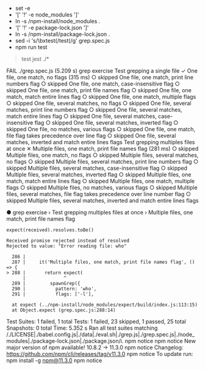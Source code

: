 + set -e
+ '[' '!' -e node_modules ']'
+ ln -s /npm-install/node_modules .
+ '[' '!' -e package-lock.json ']'
+ ln -s /npm-install/package-lock.json .
+ sed -i 's/\bxtest(/test(/g' grep.spec.js
+ npm run test

> test
> jest ./*

FAIL ./grep.spec.js (5.209 s)
  grep exercise
    Test grepping a single file
      ✓ One file, one match, no flags (315 ms)
      ○ skipped One file, one match, print line numbers flag
      ○ skipped One file, one match, case-insensitive flag
      ○ skipped One file, one match, print file names flag
      ○ skipped One file, one match, match entire lines flag
      ○ skipped One file, one match, multiple flags
      ○ skipped One file, several matches, no flags
      ○ skipped One file, several matches, print line numbers flag
      ○ skipped One file, several matches, match entire lines flag
      ○ skipped One file, several matches, case-insensitive flag
      ○ skipped One file, several matches, inverted flag
      ○ skipped One file, no matches, various flags
      ○ skipped One file, one match, file flag takes precedence over line flag
      ○ skipped One file, several matches, inverted and match entire lines flags
    Test grepping multiples files at once
      ✕ Multiple files, one match, print file names flag (281 ms)
      ○ skipped Multiple files, one match, no flags
      ○ skipped Multiple files, several matches, no flags
      ○ skipped Multiple files, several matches, print line numbers flag
      ○ skipped Multiple files, several matches, case-insensitive flag
      ○ skipped Multiple files, several matches, inverted flag
      ○ skipped Multiple files, one match, match entire lines flag
      ○ skipped Multiple files, one match, multiple flags
      ○ skipped Multiple files, no matches, various flags
      ○ skipped Multiple files, several matches, file flag takes precedence over line number flag
      ○ skipped Multiple files, several matches, inverted and match entire lines flags

  ● grep exercise › Test grepping multiples files at once › Multiple files, one match, print file names flag

    expect(received).resolves.toBe()

    Received promise rejected instead of resolved
    Rejected to value: "Error reading file: who"

      286 |
      287 |     it('Multiple files, one match, print file names flag', () => {
    > 288 |       return expect(
          |              ^
      289 |         spawnGrep({
      290 |           pattern: 'who',
      291 |           flags: ['-l'],

      at expect (../npm-install/node_modules/expect/build/index.js:113:15)
      at Object.expect (grep.spec.js:288:14)

Test Suites: 1 failed, 1 total
Tests:       1 failed, 23 skipped, 1 passed, 25 total
Snapshots:   0 total
Time:        5.352 s
Ran all test suites matching /.\/LICENSE|.\/babel.config.js|.\/data|.\/eval.sh|.\/grep.js|.\/grep.spec.js|.\/node_modules|.\/package-lock.json|.\/package.json/i.
npm notice
npm notice New major version of npm available! 10.8.2 -> 11.3.0
npm notice Changelog: https://github.com/npm/cli/releases/tag/v11.3.0
npm notice To update run: npm install -g npm@11.3.0
npm notice
